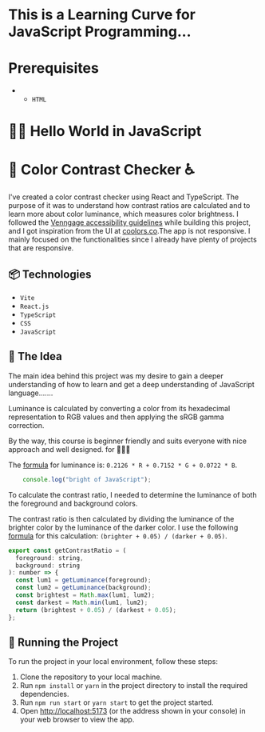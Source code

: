 # This is a  Learning  Curve for JavaScript Programming...

# Prerequisites
- * ` HTML `
# 👋🏻 Hello World in JavaScript












# 🎨 Color Contrast Checker ♿

I've created a color contrast checker using React and TypeScript. The purpose of it was to understand how contrast ratios are calculated and to learn more about color luminance, which measures color brightness. I followed the [Venngage accessibility guidelines](https://venngage.com/blog/accessible) while building this project, and I got inspiration from the UI at [coolors.co](https://coolors.co/).The app is not responsive. I mainly focused on the functionalities since I already have plenty of projects that are responsive.

## 📦 Technologies

- `Vite`
- `React.js`
- `TypeScript`
- `CSS`
- `JavaScript`

## 💭 The Idea

The main idea behind this project was my desire to gain a deeper understanding of how to learn and get a deep understanding of JavaScript language.......

Luminance is calculated by converting a color from its hexadecimal representation to RGB values and then applying the sRGB gamma correction.

By the way, this course is beginner friendly and suits everyone with nice approach and well designed. for 🌱🧒🏻

The [formula](https://stackoverflow-com.translate.goog/questions/596216/formula-to-determine-perceived-brightness-of-rgb-color?_x_tr_sl=en&_x_tr_tl=sv&_x_tr_hl=sv&_x_tr_pto=sc) for luminance is: `0.2126 * R + 0.7152 * G + 0.0722 * B`.

```javascript
    console.log("bright of JavaScript");

```

To calculate the contrast ratio, I needed to determine the luminance of both the foreground and background colors.

The contrast ratio is then calculated by dividing the luminance of the brighter color by the luminance of the darker color. I use the following [formula](https://stackoverflow.com/questions/596216/formula-to-determine-perceived-brightness-of-rgb-color) for this calculation: `(brighter + 0.05) / (darker + 0.05)`.

```javascript
export const getContrastRatio = (
  foreground: string,
  background: string
): number => {
  const lum1 = getLuminance(foreground);
  const lum2 = getLuminance(background);
  const brightest = Math.max(lum1, lum2);
  const darkest = Math.min(lum1, lum2);
  return (brightest + 0.05) / (darkest + 0.05);
};
```

## 🚦 Running the Project

To run the project in your local environment, follow these steps:

1. Clone the repository to your local machine.
2. Run `npm install` or `yarn` in the project directory to install the required dependencies.
3. Run `npm run start` or `yarn start` to get the project started.
4. Open [http://localhost:5173](http://localhost:5173) (or the address shown in your console) in your web browser to view the app.



